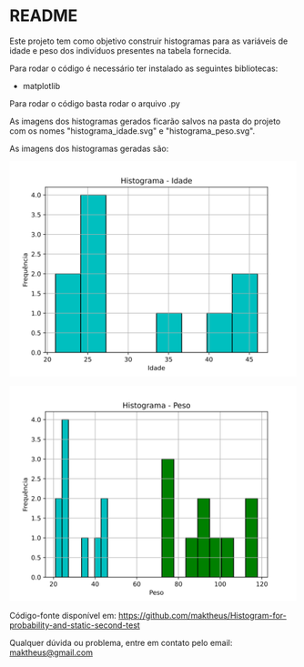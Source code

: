 # README

Este projeto tem como objetivo construir histogramas para as variáveis de idade e peso dos indivíduos presentes na tabela fornecida.

Para rodar o código é necessário ter instalado as seguintes bibliotecas:
- matplotlib

Para rodar o código basta rodar o arquivo .py

As imagens dos histogramas gerados ficarão salvos na pasta do projeto com os nomes "histograma_idade.svg" e "histograma_peso.svg".

As imagens dos histogramas geradas são:

![Histograma Idade](https://github.com/maktheus/Histogram-for-probability-and-static-second-test/blob/master/histograma_idade.svg)

![Histograma Peso](https://github.com/maktheus/Histogram-for-probability-and-static-second-test/blob/master/histograma_peso.svg)

Código-fonte disponível em: https://github.com/maktheus/Histogram-for-probability-and-static-second-test

Qualquer dúvida ou problema, entre em contato pelo email: maktheus@gmail.com 


